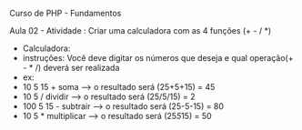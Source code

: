 Curso de PHP - Fundamentos

Aula 02 - Atividade :
Criar uma calculadora com as 4 funções (+ - / *)


 * Calculadora:
 * instruções: Você deve digitar os números que deseja e qual operação(+ - * /) deverá ser realizada
 * ex:
 * 10 5 15 +    soma --> o resultado será (25+5+15) = 45
 * 10 5  /      dividir --> o resultado será (25/5/15) = 2
 * 100 5 15 -   subtrair --> o resultado será (25-5-15) = 80
 * 10 5 *       multiplicar --> o resultado será (25*5*15) = 50
